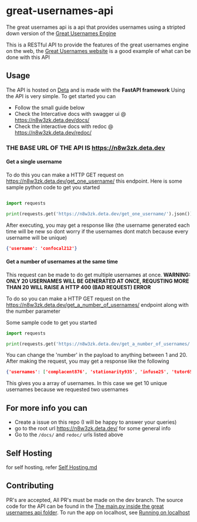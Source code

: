 # great-usernames-api

The great usernames api is a api that provides usernames using a stripted down version of the <a href="https://github.com/akionsight/great-usernames">Great Usernames Engine</a>

This is a RESTful API to provide the features of the great usernames engine on the web, the <a href="https://github.com/akionsight/The-Great-Usernames-Website">Great Usernames website</a> is a good example of what can be done with this API

## Usage

The API is hosted on <a href="https://deta.sh">Deta</a> and is made with the **FastAPI framework**
Using the API is very simple. To get started you can 
- Follow the small guide below
- Check the Intercative docs with swagger ui @ https://n8w3zk.deta.dev/docs/
- Check the interactive docs with redoc @ https://n8w3zk.deta.dev/redoc/
 
### **THE BASE URL OF THE API IS https://n8w3zk.deta.dev**

#### Get a single username
To do this you can make a HTTP GET request on https://n8w3zk.deta.dev/get_one_username/ this endpoint. Here is some sample python code to get you started
```python

import requests

print(requests.get('https://n8w3zk.deta.dev/get_one_username/').json())

```

After executing, you may get a response like (the username generated each time will be new so dont worry if the usernames dont match because every username will be unique)

```json
{'username': 'confocal212'}
```

#### Get a number of usernames at the same time
This request can be made to do get multiple usernames at once. **WARNING: ONLY 20 USERNAMES WILL BE GENERATED AT ONCE, REQUSTING MORE THAN 20 WILL RAISE A HTTP 400 (BAD REQUEST) ERROR**

To do so you can make a HTTP GET request on the https://n8w3zk.deta.dev/get_a_number_of_usernames/ endpoint along with the number parameter

Some sample code to get you started 
```python
import requests

print(requests.get('https://n8w3zk.deta.dev/get_a_number_of_usernames/', {'number': 10}).json())
```

You can change the 'number' in the payload to anything between 1 and 20. After making the request, you may get a response like the following

```json
{'usernames': ['complacent876', 'stationarity935', 'infuse25', 'tutor659', 'Kendall743', 'dutiful596', 'Hinman206', 'Goa473', 'culinary168', 'biscuit662']}
```

This gives you a array of usernames. In this case we get 10 unique usernames because we requested two usernames

## For more info you can 

- Create a issue on this repo (I will be happy to answer your queries)
- go to the root url https://n8w3zk.deta.dev/ for some general info
- Go to the `/docs/` and `redoc/` urls listed above

## Self Hosting
for self hosting, refer <a href="https://github.com/akionsight/great-usernames-api/blob/main/SELF%20HOSTING.md">Self Hosting.md</a>

## Contributing
PR's are accepted, All PR's must be made on the dev branch. The source code for the API can be found in the <a href="https://github.com/akionsight/great-usernames-api/blob/main/great-usernames-api/main.py">The main.py inside the great usernames api folder</a>. To run the app on localhost, see <a href="/RUNNING ON LOCALHOST.md">Running on localhost</a>

